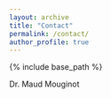```yaml
---
layout: archive
title: "Contact"
permalink: /contact/
author_profile: true
---
```


{% include base_path %}

Dr. Maud Mouginot

